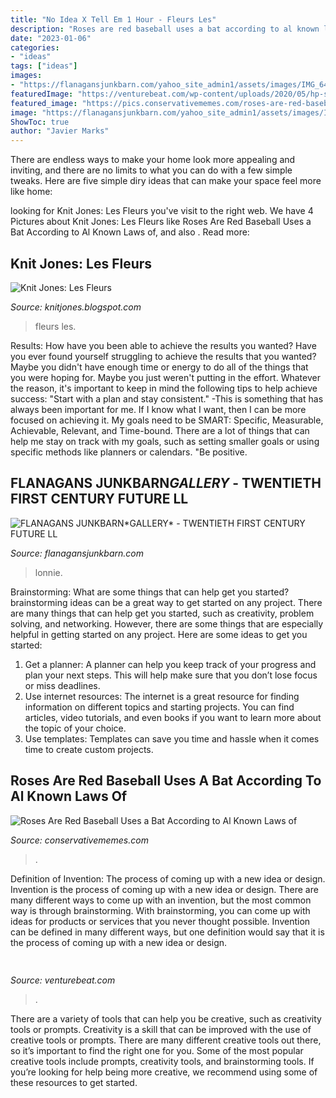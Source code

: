 ```yaml
---
title: "No Idea X Tell Em 1 Hour - Fleurs Les"
description: "Roses are red baseball uses a bat according to al known laws of"
date: "2023-01-06"
categories:
- "ideas"
tags: ["ideas"]
images:
- "https://flanagansjunkbarn.com/yahoo_site_admin1/assets/images/IMG_6496.2531737_std.JPG"
featuredImage: "https://venturebeat.com/wp-content/uploads/2020/05/hp-spring-5.jpg"
featured_image: "https://pics.conservativememes.com/roses-are-red-baseball-uses-a-bat-according-to-al-63789458.png"
image: "https://flanagansjunkbarn.com/yahoo_site_admin1/assets/images/IMG_6496.2531737_std.JPG"
ShowToc: true
author: "Javier Marks"
---
```



There are endless ways to make your home look more appealing and inviting, and there are no limits to what you can do with a few simple tweaks. Here are five simple diry ideas that can make your space feel more like home:

	

		
looking for Knit Jones: Les Fleurs you've visit to the right web. We have 4 Pictures about Knit Jones: Les Fleurs like Roses Are Red Baseball Uses a Bat According to Al Known Laws of,  and also . Read more:
		
    
## Knit Jones: Les Fleurs

<img loading=lazy src="http://4.bp.blogspot.com/_X5gvFBIH7fo/TBK_-2xsWWI/AAAAAAAACyk/jsJTGWCc1GU/s320/IMG_2588.JPG" onerror="this.onerror=null;this.src='https://tse1.mm.bing.net/th?id=OIP.q7oxCE4Ku2l8JGgVaf5GPAAAAA&amp;pid=15.1';" alt="Knit Jones: Les Fleurs">

_Source: knitjones.blogspot.com_

>fleurs les. 

	

Results: How have you been able to achieve the results you wanted?
Have you ever found yourself struggling to achieve the results that you wanted? Maybe you didn't have enough time or energy to do all of the things that you were hoping for. Maybe you just weren't putting in the effort. Whatever the reason, it's important to keep in mind the following tips to help achieve success: 
"Start with a plan and stay consistent." -This is something that has always been important for me. If I know what I want, then I can be more focused on achieving it. My goals need to be SMART: Specific, Measurable, Achievable, Relevant, and Time-bound. There are a lot of things that can help me stay on track with my goals, such as setting smaller goals or using specific methods like planners or calendars. 
"Be positive.

    
## FLANAGANS JUNKBARN*GALLERY﻿* - TWENTIETH FIRST CENTURY FUTURE LL

<img loading=lazy src="https://flanagansjunkbarn.com/yahoo_site_admin1/assets/images/IMG_6496.2531737_std.JPG" onerror="this.onerror=null;this.src='https://tse2.mm.bing.net/th?id=OIP.I9XgTXE0RlyN5biQ0q6IaQHaEK&amp;pid=15.1';" alt="FLANAGANS JUNKBARN*GALLERY﻿* - TWENTIETH FIRST CENTURY FUTURE LL">

_Source: flanagansjunkbarn.com_

>lonnie. 

	

Brainstorming: What are some things that can help get you started?
brainstorming ideas can be a great way to get started on any project. There are many things that can help get you started, such as creativity, problem solving, and networking. However, there are some things that are especially helpful in getting started on any project. Here are some ideas to get you started:  
1. Get a planner: A planner can help you keep track of your progress and plan your next steps. This will help make sure that you don’t lose focus or miss deadlines. 
2. Use internet resources: The internet is a great resource for finding information on different topics and starting projects. You can find articles, video tutorials, and even books if you want to learn more about the topic of your choice. 
3. Use templates: Templates can save you time and hassle when it comes time to create custom projects.

    
## Roses Are Red Baseball Uses A Bat According To Al Known Laws Of

<img loading=lazy src="https://pics.conservativememes.com/roses-are-red-baseball-uses-a-bat-according-to-al-63789458.png" onerror="this.onerror=null;this.src='https://tse4.mm.bing.net/th?id=OIP.s8-F4L8TbZ1km9p-eRiMtAHaNj&amp;pid=15.1';" alt="Roses Are Red Baseball Uses a Bat According to Al Known Laws of">

_Source: conservativememes.com_

>. 

	

Definition of Invention: The process of coming up with a new idea or design.
Invention is the process of coming up with a new idea or design. There are many different ways to come up with an invention, but the most common way is through brainstorming. With brainstorming, you can come up with ideas for products or services that you never thought possible. Invention can be defined in many different ways, but one definition would say that it is the process of coming up with a new idea or design.

    
## 

<img loading=lazy src="https://venturebeat.com/wp-content/uploads/2020/05/hp-spring-5.jpg" onerror="this.onerror=null;this.src='https://tse4.mm.bing.net/th?id=OIP.fXSXyjRlr5jTrM8LdxvxWQHaFj&amp;pid=15.1';" alt="">

_Source: venturebeat.com_

>. 

	

There are a variety of tools that can help you be creative, such as creativity tools or prompts.
Creativity is a skill that can be improved with the use of creative tools or prompts. There are many different creative tools out there, so it’s important to find the right one for you. Some of the most popular creative tools include prompts, creativity tools, and brainstorming tools. If you’re looking for help being more creative, we recommend using some of these resources to get started.

